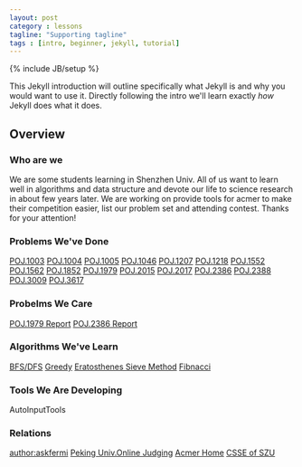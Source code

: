 ```yaml
---
layout: post
category : lessons
tagline: "Supporting tagline"
tags : [intro, beginner, jekyll, tutorial]
---
```

{% include JB/setup %}

This Jekyll introduction will outline specifically  what Jekyll is and why you would want to use it.
Directly following the intro we'll learn exactly _how_ Jekyll does what it does.

## Overview

### Who are we

We are some students learning in Shenzhen Univ. All of us want to learn well in algorithms and data structure and devote our life to science research in about few years later.
We are working on provide tools for acmer to make their competition easier, list our problem set and attending contest.
Thanks for your attention! 
### Problems We've Done

[POJ.1003](http://szuacm.qiniudn.com/POJ.1003.cpp)  [POJ.1004](http://szuacm.qiniudn.com/POJ.1004.cpp) 
[POJ.1005](http://szuacm.qiniudn.com/POJ.1005.cpp)  [POJ.1046](http://szuacm.qiniudn.com/POJ.1046.cpp) 
[POJ.1207](http://szuacm.qiniudn.com/POJ.1207.cpp)  [POJ.1218](http://szuacm.qiniudn.com/POJ.1218.cpp) 
[POJ.1552](http://szuacm.qiniudn.com/POJ.1552.cpp)  [POJ.1562](http://szuacm.qiniudn.com/POJ.1562.cpp) 
[POJ.1852](http://szuacm.qiniudn.com/POJ.1852.cpp)  [POJ.1979](http://szuacm.qiniudn.com/POJ.1979.cpp) 
[POJ.2015](http://szuacm.qiniudn.com/POJ.2015.cpp)  [POJ.2017](http://szuacm.qiniudn.com/POJ.2017.cpp) 
[POJ.2386](http://szuacm.qiniudn.com/POJ.2386.cpp)  [POJ.2388](http://szuacm.qiniudn.com/POJ.2388.cpp) 
[POJ.3009](http://szuacm.qiniudn.com/POJ.3009.cpp)  [POJ.3617](http://szuacm.qiniudn.com/POJ.3617.cpp) 

### Probelms We Care

[POJ.1979 Report](http://1.fermi.sinaapp.com/index.php/archives/9/)
[POJ.2386 Report](http://1.fermi.sinaapp.com/index.php/archives/5/)

### Algorithms We've Learn

[BFS/DFS](http://1.fermi.sinaapp.com/index.php/archives/4/)
[Greedy](http://1.fermi.sinaapp.com/index.php/archives/7/)
[Eratosthenes Sieve Method](http://1.fermi.sinaapp.com/index.php/archives/12/)
[Fibnacci](http://1.fermi.sinaapp.com/index.php/archives/19/)

### Tools We Are Developing

AutoInputTools

### Relations
[author:askfermi](www.askfermi.me)
[Peking Univ.Online Judging](www.poj.org)
[Acmer Home](http://www.acmerblog.com/)
[CSSE of SZU](csse.szu.edu.cn)

